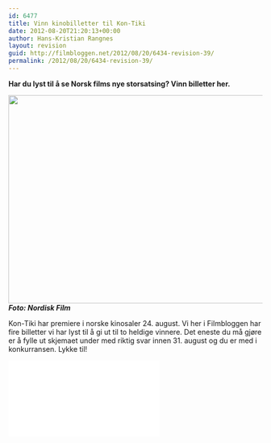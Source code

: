 ```yaml
---
id: 6477
title: Vinn kinobilletter til Kon-Tiki
date: 2012-08-20T21:20:13+00:00
author: Hans-Kristian Rangnes
layout: revision
guid: http://filmbloggen.net/2012/08/20/6434-revision-39/
permalink: /2012/08/20/6434-revision-39/
---
```

**Har du lyst til å se Norsk films nye storsatsing? Vinn billetter her.**<!--more-->

  
<a href="http://filmbloggen.net/2012/08/20/vinn-kinobilletter-til-kon-tiki/kontiki/" rel="attachment wp-att-6435"><img class="alignnone size-large wp-image-6435" src="http://filmbloggen.net/wp-content/uploads//2012/08/kontiki-620x413.jpg" alt="" width="620" height="413" /></a>  
**_Foto: Nordisk Film_**

Kon-Tiki har premiere i norske kinosaler 24. august. Vi her i Filmbloggen har fire billetter vi har lyst til å gi ut til to heldige vinnere. Det eneste du må gjøre er å fylle ut skjemaet under med riktig svar innen 31. august og du er med i konkurransen. Lykke til!

<iframe src=&raquo;https://docs.google.com/a/rait.no/spreadsheet/embeddedform?formkey=&raquo;dFNPRmpFaXg1U2xJQ0pDMDNZdTc0cWc6MQ&raquo; width=&raquo;620&#8243; height=&raquo;883&#8243; frameborder=&raquo;0&#8243; marginheight=&raquo;0&#8243; marginwidth=&raquo;0&#8243;>Laster inn konkurranseskjema&#8230;</iframe>